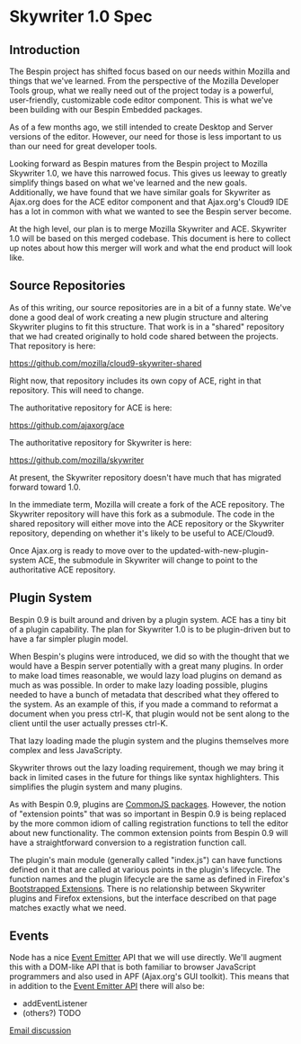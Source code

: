 # Skywriter 1.0 Spec #

## Introduction ##

The Bespin project has shifted focus based on our needs within Mozilla and 
things that we've learned. From the perspective of the Mozilla
Developer Tools group, what we really need out of the project today is a
powerful, user-friendly, customizable code editor component. This is 
what we've been building with our Bespin Embedded packages.

As of a few months ago, we still intended to create Desktop and Server
versions of the editor. However, our need for those is less important to
us than our need for great developer tools.

Looking forward as Bespin matures from the Bespin project to 
Mozilla Skywriter 1.0, we have this narrowed focus. This gives us leeway
to greatly simplify things based on what we've learned and the new goals.
Additionally, we have found that we have similar goals for Skywriter as
Ajax.org does for the ACE editor component and that Ajax.org's Cloud9
IDE has a lot in common with what we wanted to see the Bespin server become.

At the high level, our plan is to merge Mozilla Skywriter and ACE. Skywriter
1.0 will be based on this merged codebase. This document is here to collect
up notes about how this merger will work and what the end product will look
like.

## Source Repositories ##

As of this writing, our source repositories are in a bit of a funny state.
We've done a good deal of work creating a new plugin structure and altering
Skywriter plugins to fit this structure. That work is in a "shared"
repository that we had created originally to hold code shared between the 
projects. That repository is here:

https://github.com/mozilla/cloud9-skywriter-shared

Right now, that repository includes its own copy of ACE, right in that
repository. This will need to change.

The authoritative repository for ACE is here:

https://github.com/ajaxorg/ace

The authoritative repository for Skywriter is here:

https://github.com/mozilla/skywriter

At present, the Skywriter repository doesn't have much that has migrated
forward toward 1.0.

In the immediate term, Mozilla will create a fork of the ACE repository.
The Skywriter repository will have this fork as a submodule. The code
in the shared repository will either move into the ACE repository or the
Skywriter repository, depending on whether it's likely to be useful
to ACE/Cloud9.

Once Ajax.org is ready to move over to the updated-with-new-plugin-system ACE,
the submodule in Skywriter will change to point to the authoritative ACE
repository.

## Plugin System ##

Bespin 0.9 is built around and driven by a plugin system. ACE has a tiny bit
of a plugin capability. The plan for Skywriter 1.0 is to be plugin-driven but
to have a far simpler plugin model.

When Bespin's plugins were introduced, we did so with the thought that we 
would have a Bespin server potentially with a great many plugins. In order to
make load times reasonable, we would lazy load plugins on demand as much as
was possible. In order to make lazy loading possible, plugins needed to have
a bunch of metadata that described what they offered to the system. As an
example of this, if you made a command to reformat a document when you press
ctrl-K, that plugin would not be sent along to the client until the user
actually presses ctrl-K.

That lazy loading made the plugin system and the plugins themselves more
complex and less JavaScripty.

Skywriter throws out the lazy loading requirement, though we may bring it
back in limited cases in the future for things like syntax highlighters.
This simplifies the plugin system and many plugins.

As with Bespin 0.9, plugins are [CommonJS packages](http://wiki.commonjs.org/wiki/Packages/1.0).
However, the notion of "extension points" that was so important in Bespin 0.9
is being replaced by the more common idiom of calling registration functions
to tell the editor about new functionality. The common extension points from
Bespin 0.9 will have a straightforward conversion to a registration function
call.

The plugin's main module (generally called "index.js") can have functions
defined on it that are called at various points in the plugin's lifecycle.
The function names and the plugin lifecycle are the same as defined in
Firefox's [Bootstrapped Extensions](https://developer.mozilla.org/en/Extensions/Bootstrapped_extensions).
There is no relationship between Skywriter plugins and Firefox extensions, but
the interface described on that page matches exactly what we need.

## Events ##

Node has a nice [Event Emitter](https://github.com/ry/node/blob/master/lib/events.js)
API that we will use directly. We'll augment this with a DOM-like API that
is both familiar to browser JavaScript programmers and also used in APF
(Ajax.org's GUI toolkit). This means that in addition to the
[Event Emitter API](http://nodejs.org/api.html#eventemitter-13) there will also
be:

* addEventListener
* (others?) TODO

[Email discussion](http://groups.google.com/group/skywriter-core/browse_thread/thread/aa546535613c236)
